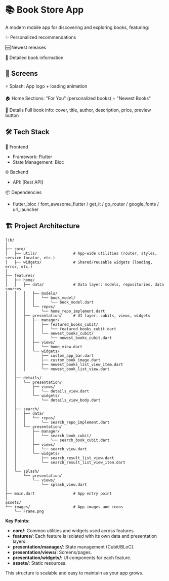 # 📚 Book Store App

A modern mobile app for discovering and exploring books, featuring:

✨ Personalized recommendations

🆕 Newest releases

📖 Detailed book information

## 🎨 Screens

⚡ Splash: App logo + loading animation

🏠 Home	Sections: "For You" (personalized books) + "Newest Books"

📖 Details	Full book info: cover, title, author, description, price, preview button

## 🛠️ Tech Stack

📱 Frontend
- Framework: Flutter
- State Management: Bloc

🌐 Backend
- API: [Rest API]

📦 Dependencies
- flutter_bloc / font_awesome_flutter / get_it / go_router / google_fonts / url_launcher

## 🏗️ Project Architecture

```
lib/
│
├── core/
│   ├── utils/                # App-wide utilities (router, styles, service locator, etc.)
│   ├── widgets/              # Shared/reusable widgets (loading, error, etc.)
│
├── features/
│   ├── home/
│   │   ├── data/             # Data layer: models, repositories, data sources
│   │   │   ├── models/
│   │   │   │   └── book_model/
│   │   │   │       └── book_model.dart
│   │   │   └── repos/
│   │   │       └── home_repo_implement.dart
│   │   ├── presentation/     # UI layer: cubits, views, widgets
│   │   │   ├── manager/
│   │   │   │   ├── featured_books_cubit/
│   │   │   │   │   └── featured_books_cubit.dart
│   │   │   │   └── newest_books_cubit/
│   │   │   │       └── newest_books_cubit.dart
│   │   │   ├── views/
│   │   │   │   └── home_view.dart
│   │   │   └── widgets/
│   │   │       ├── custom_app_bar.dart
│   │   │       ├── custom_book_image.dart
│   │   │       ├── newest_books_list_view_item.dart
│   │   │       └── newest_book_list_view.dart
│   │
│   ├── details/
│   │   └── presentation/
│   │       ├── views/
│   │       │   └── details_view.dart
│   │       └── widgets/
│   │           └── details_view_body.dart
│   │
│   ├── search/
│   │   ├── data/
│   │   │   └── repos/
│   │   │       └── search_repo_implement.dart
│   │   └── presentation/
│   │       ├── manager/
│   │       │   └── search_book_cubit/
│   │       │       └── search_book_cubit.dart
│   │       ├── views/
│   │       │   └── search_view.dart
│   │       └── widgets/
│   │           ├── search_result_list_view.dart
│   │           └── search_result_list_view_item.dart
│   │
│   └── splash/
│       └── presentation/
│           └── views/
│               └── splash_view.dart
│
├── main.dart                 # App entry point
│
assets/
└── images/                   # App images and icons
    └── Frame.png
```

**Key Points:**
- **core/**: Common utilities and widgets used across features.
- **features/**: Each feature is isolated with its own data and presentation layers.
- **presentation/manager/**: State management (Cubit/BLoC).
- **presentation/views/**: Screens/pages.
- **presentation/widgets/**: UI components for each feature.
- **assets/**: Static resources.

This structure is scalable and easy to maintain as your app grows.
